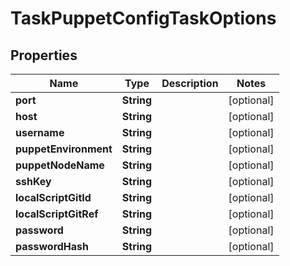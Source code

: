 

# TaskPuppetConfigTaskOptions

## Properties

Name | Type | Description | Notes
------------ | ------------- | ------------- | -------------
**port** | **String** |  |  [optional]
**host** | **String** |  |  [optional]
**username** | **String** |  |  [optional]
**puppetEnvironment** | **String** |  |  [optional]
**puppetNodeName** | **String** |  |  [optional]
**sshKey** | **String** |  |  [optional]
**localScriptGitId** | **String** |  |  [optional]
**localScriptGitRef** | **String** |  |  [optional]
**password** | **String** |  |  [optional]
**passwordHash** | **String** |  |  [optional]



